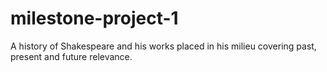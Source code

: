 # milestone-project-1
A history of Shakespeare and his works placed in his milieu covering past, present and future relevance.
